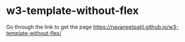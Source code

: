 # w3-template-without-flex
Go through the link to get the page https://navaneetpatil.github.io/w3-template-without-flex/
